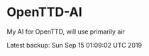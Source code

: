 # OpenTTD-AI
My AI for OpenTTD, will use primarily air

Latest backup: Sun Sep 15 01:09:02 UTC 2019
